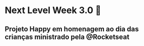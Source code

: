 # Next Level Week 3.0 🚀
## Projeto Happy em homenagem ao dia das crianças ministrado pela @Rocketseat 
